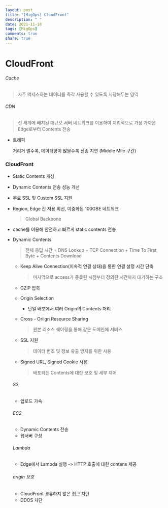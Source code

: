 ```yaml
---
layout: post
title: "[MigOps] CloudFront"
description: " "
date: 2021-11-18
tags: [MigOps]
comments: true
share: true
---
```



# CloudFront

###### Cache

> 자주 액세스하는 데이터를 즉각 사용할 수 있도록 저장해두는 영역

###### CDN

> 전 세계에 배치된 대규모 서버 네트워크를 이용하여 지리적으로 가장 가까운 Edge로부터 Contents 전송

- 트래픽

  거리거 멀수록, 데이터양이 많을수록 전송 지연 (Middle Mile 구간)

### CloudFront

- Static Contents 캐싱

- Dynamic Contents 전송 성능 개선

- 무료 SSL 및 Custom SSL 지원

- Region, Edge 간 저용 회선, 이중화된 100GBE 네트워크

  > Global Backbone

- cache를 이용해 안전하고 빠르게 static contents 전송

- Dynamic Contents

  > 전체 응답 시간 = DNS Lookup + TCP Connection + Time To First Byte + Contents Download

  - Keep Alive Connection(지속적 연결 상태)을 통한 연결 설정 시간 단축

    > 마지막으로 access가 종료된 시점부터 정의된 시간까지 대기하는 구조

  - GZIP 압축

  - Origin Selection

    - 단일 배포에서 여러 Origin의 Contents 처리

  - Cross - Oriign Resource Sharing

    > 원본 리소스 쉐어링을 통해 같은 도메인에 서비스

  - SSL 지원

    > 데이터 변조 및 정보 유출 방지를 위한 사용

  - Signed URL, Signed Cookie 사용

    > 배포되는 Contents에 대한 보호 및 세부 제어

  ###### S3

  - 업로드 가속

  ###### EC2

  - Dynamic Contents 전송
  - 웹서버 구성

  ###### Lambda

  - Edge에서 Lambda 실행 -> HTTP 호출에 대한 contens 제공

  ###### origin 보호

  - CloudFront 경유하지 않은 접근 차단
  - DDOS 차단